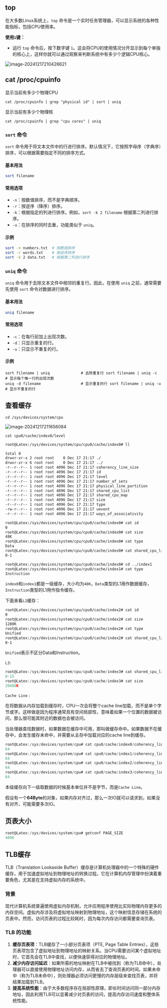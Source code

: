 ## top

在大多数Linux系统上，`top` 命令是一个实时任务管理器，可以显示系统的各种性能指标，包括CPU使用率。

**使用`1`键：**

- 运行 `top` 命令后，按下数字键 `1`。这会将CPU的使用情况分开显示到每个单独的核心上，这样你就可以通过观察来判断系统中有多少个逻辑CPU核心。

![image-20241217210426621](assets/image-20241217210426621.png)

## cat /proc/cpuinfo

显示当前有多少个物理CPU

`cat /proc/cpuinfo | grep "physical id" | sort | uniq` 

显示当前有多少个物理核

`cat /proc/cpuinfo | grep "cpu cores" | uniq`



### `sort` 命令

`sort` 命令用于将文本文件中的行进行排序。默认情况下，它按照字母序（字典序）排序，可以根据需要指定不同的排序方式。

#### 基本用法

```bash
sort filename
```



#### 常用选项

- `-n`：按数值排序，而不是字典顺序。
- `-r`：按逆序（降序）排序。
- `-k`：根据指定的列进行排序。例如，`sort -k 2 filename` 根据第二列进行排序。
- `-u`：在排序的同时去重，功能类似于 `uniq`。

#### 示例

```bash
sort -n numbers.txt  # 按数值排序
sort -r words.txt    # 按逆序排序
sort -k 2 data.txt   # 根据第二列进行排序
```



### `uniq` 命令

`uniq` 命令用于去除文本文件中相邻的重复行。因此，在使用 `uniq` 之前，通常需要先使用 `sort` 命令对数据进行排序。

#### 基本用法

```bash
uniq filename
```



#### 常用选项

- `-c`：在每行前加上出现次数。
- `-d`：只显示重复的行。
- `-u`：只显示不重复的行。

#### 示例

```
sort filename | uniq              # 去除重复行 sort filename | uniq -c           # 显示每个唯一行的出现次数
uniq -d filename                  # 显示重复的行 sort filename | uniq -u           # 显示不重复的行
```

## 查看缓存

`cd /sys/devices/system/cpu`

![image-20241217211656084](assets/image-20241217211656084.png)

`cat cpu0/cache/index0/level`

```bash
root@Latex:/sys/devices/system/cpu/cpu0/cache/index0# ll

total 0
drwxr-xr-x 2 root root    0 Dec 17 21:17 ./
drwxr-xr-x 6 root root    0 Dec 17 21:17 ../
-r--r--r-- 1 root root 4096 Dec 17 21:17 coherency_line_size
-r--r--r-- 1 root root 4096 Dec 17 21:17 id
-r--r--r-- 1 root root 4096 Dec 17 21:17 level
-r--r--r-- 1 root root 4096 Dec 17 21:17 number_of_sets
-r--r--r-- 1 root root 4096 Dec 17 21:17 physical_line_partition
-r--r--r-- 1 root root 4096 Dec 17 21:17 shared_cpu_list
-r--r--r-- 1 root root 4096 Dec 17 21:17 shared_cpu_map
-r--r--r-- 1 root root 4096 Dec 17 21:17 size
-r--r--r-- 1 root root 4096 Dec 17 21:17 type
-rw-r--r-- 1 root root 4096 Dec 17 21:17 uevent
-r--r--r-- 1 root root 4096 Dec 17 21:17 ways_of_associativity

root@Latex:/sys/devices/system/cpu/cpu0/cache/index0# cat id
0
root@Latex:/sys/devices/system/cpu/cpu0/cache/index0# cat size
48K
root@Latex:/sys/devices/system/cpu/cpu0/cache/index0# cat type
Data
root@Latex:/sys/devices/system/cpu/cpu0/cache/index0# cat shared_cpu_list
0-1

root@Latex:/sys/devices/system/cpu/cpu0/cache/index0# cd ../index1
root@Latex:/sys/devices/system/cpu/cpu0/cache/index1# cat type
Instruction
```

`index0`和`index1`都是一级缓存，大小均为`48K`，`Data`类型的L1用作数据缓存，`Instruction`类型的L1用作指令缓存。

下面来看`L2`缓存：

```bash
root@Latex:/sys/devices/system/cpu/cpu0/cache/index2# cat id
0
root@Latex:/sys/devices/system/cpu/cpu0/cache/index2# cat size
1280K
root@Latex:/sys/devices/system/cpu/cpu0/cache/index2# cat type
Unified
root@Latex:/sys/devices/system/cpu/cpu0/cache/index2# cat shared_cpu_list
0-1
```

`Unified`表示不区分Data和Instruction。

`L3`:

```go
root@Latex:/sys/devices/system/cpu/cpu0/cache/index3# cat shared_cpu_list
0-15
root@Latex:/sys/devices/system/cpu/cpu0/cache/index3# cat size
20480K
```

`Cache Line` :

在将数据从内存加载到缓存时，CPU一次会将整个cache line加载，而不是单个字节或字。这样做是因为程序通常具有空间局部性，意味着如果一个位置的数据被访问，那么很可能其附近的数据也会被访问。

当处理器查找数据时，如果数据在缓存中可用，那叫做缓存命中。如果数据不在缓存中，会发生缓存未命中，并需要从主存中加载对应的cache line到缓存。

```go
root@Latex:/sys/devices/system/cpu# cat cpu0/cache/index0/coherency_line_size
64
root@Latex:/sys/devices/system/cpu# cat cpu0/cache/index1/coherency_line_size
64
root@Latex:/sys/devices/system/cpu# cat cpu0/cache/index2/coherency_line_size
64
root@Latex:/sys/devices/system/cpu# cat cpu0/cache/index3/coherency_line_size
64
```

本级缓存向下一级取数据的时候基本单位并不是字节，而是`Cache Line`。

假设有一个**64Byte**的对象，如果内存对齐过，那么一次IO就可以请求到，如果没有对齐，可能需要多次IO。

## 页表大小

```go
root@Latex:/sys/devices/system/cpu# getconf PAGE_SIZE
4096
```

## TLB缓存

TLB（Translation Lookaside Buffer）缓存是计算机处理器中的一个特殊的硬件缓存，用于加速虚拟地址到物理地址的转换过程。它在计算机内存管理中扮演着重要角色，尤其是在支持虚拟内存的系统中。

### 背景

现代计算机系统普遍使用虚拟内存机制，允许应用程序使用比实际物理内存更多的内存空间。虚拟内存涉及将虚拟地址映射到物理地址，这个映射信息存储在系统的页表中。然而，访问页表的过程比较耗时，因为每次内存访问都需要查询页表。

### TLB 的功能

1. **缓存页表项**：TLB缓存了一小部分页表项（PTE, Page Table Entries），这些页表项包含了虚拟地址到物理地址的映射关系。当CPU需要访问某个虚拟地址时，它首先会在TLB中查找，以便快速获得对应的物理地址。
2. **减少内存访问延迟**：如果所需的地址映射在TLB中被找到（称为TLB命中），处理器可以直接使用物理地址访问内存，从而省去了查询页表的时间。如果未命中（称为TLB未命中），则处理器必须访问更慢的内存层级来查找页表，并将结果加载到TLB。
3. **提高系统性能**：由于大多数程序存在局部性原理，即长时间访问同一部分内存地址，因此利用TLB可以显著减少对页表的访问，提高内存访问速度和整体系统性能。

